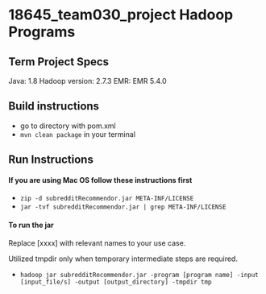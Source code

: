 # 18645_team030_project Hadoop Programs

## Term Project Specs

Java: 1.8
Hadoop version: 2.7.3
EMR: EMR 5.4.0


## Build instructions
- go to directory with pom.xml
- `mvn clean package` in your terminal


## Run Instructions

#### If you are using Mac OS follow these instructions first
- `zip -d subredditRecommendor.jar META-INF/LICENSE`
- `jar -tvf subredditRecommendor.jar | grep META-INF/LICENSE`

#### To run the jar

Replace [xxxx] with relevant names to your use case.

Utilized tmpdir only when temporary intermediate steps are required.
- `hadoop jar subredditRecommendor.jar -program [program name] -input [input_file/s] -output [output_directory] -tmpdir tmp`
